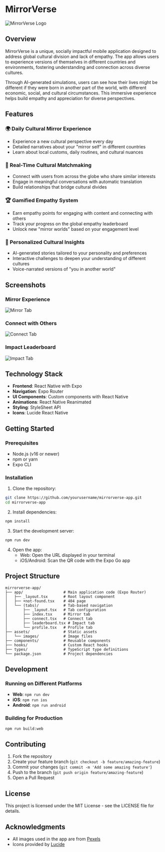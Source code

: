 # MirrorVerse

![MirrorVerse Logo](https://images.pexels.com/photos/3060324/pexels-photo-3060324.jpeg?auto=compress&cs=tinysrgb&w=1200)

## Overview

MirrorVerse is a unique, socially impactful mobile application designed to address global cultural division and lack of empathy. The app allows users to experience versions of themselves in different countries and environments, fostering understanding and connection across diverse cultures.

Through AI-generated simulations, users can see how their lives might be different if they were born in another part of the world, with different economic, social, and cultural circumstances. This immersive experience helps build empathy and appreciation for diverse perspectives.

## Features

### 🌍 Daily Cultural Mirror Experience
- Experience a new cultural perspective every day
- Detailed narratives about your "mirror self" in different countries
- Learn about local customs, daily routines, and cultural nuances

### 👥 Real-Time Cultural Matchmaking
- Connect with users from across the globe who share similar interests
- Engage in meaningful conversations with automatic translation
- Build relationships that bridge cultural divides

### 🏆 Gamified Empathy System
- Earn empathy points for engaging with content and connecting with others
- Track your progress on the global empathy leaderboard
- Unlock new "mirror worlds" based on your engagement level

### 🧠 Personalized Cultural Insights
- AI-generated stories tailored to your personality and preferences
- Interactive challenges to deepen your understanding of different cultures
- Voice-narrated versions of "you in another world"

## Screenshots

### Mirror Experience
![Mirror Tab](https://images.pexels.com/photos/161283/temple-kyoto-japan-architecture-161283.jpeg?auto=compress&cs=tinysrgb&w=800)

### Connect with Others
![Connect Tab](https://images.pexels.com/photos/7740160/pexels-photo-7740160.jpeg?auto=compress&cs=tinysrgb&w=800)

### Impact Leaderboard
![Impact Tab](https://images.pexels.com/photos/3184418/pexels-photo-3184418.jpeg?auto=compress&cs=tinysrgb&w=800)

## Technology Stack

- **Frontend**: React Native with Expo
- **Navigation**: Expo Router
- **UI Components**: Custom components with React Native
- **Animations**: React Native Reanimated
- **Styling**: StyleSheet API
- **Icons**: Lucide React Native

## Getting Started

### Prerequisites

- Node.js (v16 or newer)
- npm or yarn
- Expo CLI

### Installation

1. Clone the repository:
```bash
git clone https://github.com/yourusername/mirrorverse-app.git
cd mirrorverse-app
```

2. Install dependencies:
```bash
npm install
```

3. Start the development server:
```bash
npm run dev
```

4. Open the app:
   - Web: Open the URL displayed in your terminal
   - iOS/Android: Scan the QR code with the Expo Go app

## Project Structure

```
mirrorverse-app/
├── app/                  # Main application code (Expo Router)
│   ├── _layout.tsx       # Root layout component
│   ├── +not-found.tsx    # 404 page
│   └── (tabs)/           # Tab-based navigation
│       ├── _layout.tsx   # Tab configuration
│       ├── index.tsx     # Mirror tab
│       ├── connect.tsx   # Connect tab
│       ├── leaderboard.tsx # Impact tab
│       └── profile.tsx   # Profile tab
├── assets/               # Static assets
│   └── images/           # Image files
├── components/           # Reusable components
├── hooks/                # Custom React hooks
├── types/                # TypeScript type definitions
└── package.json          # Project dependencies
```

## Development

### Running on Different Platforms

- **Web**: `npm run dev`
- **iOS**: `npm run ios`
- **Android**: `npm run android`

### Building for Production

```bash
npm run build:web
```

## Contributing

1. Fork the repository
2. Create your feature branch (`git checkout -b feature/amazing-feature`)
3. Commit your changes (`git commit -m 'Add some amazing feature'`)
4. Push to the branch (`git push origin feature/amazing-feature`)
5. Open a Pull Request

## License

This project is licensed under the MIT License - see the LICENSE file for details.

## Acknowledgments

- All images used in the app are from [Pexels](https://www.pexels.com/)
- Icons provided by [Lucide](https://lucide.dev/)